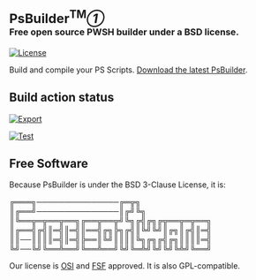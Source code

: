 # <sub>PsBuilder<sup>TM</sup>*①*</sub><br /><sub><sub><sub>Free open source PWSH builder under a BSD license.</sub></sub></sub>
[![License](https://img.shields.io/badge/License-BSD_3--Clause-blue.svg)](https://opensource.org/licenses/BSD-3-Clause)

Build and compile your PS Scripts. [Download the latest PsBuilder](https://github.com/psbuilder/psbuilder/releases/download/1.0/PsBuilder.ps1).
## Build action status
[![Export](https://github.com/psbuilder/psbuilder/actions/workflows/exporter.yml/badge.svg)](https://github.com/psbuilder/psbuilder/actions/workflows/exporter.yml)

[![Test](https://github.com/psbuilder/psbuilder/actions/workflows/scripttest.yml/badge.svg)](https://github.com/psbuilder/psbuilder/actions/workflows/scripttest.yml)

## Free Software
Because PsBuilder is under the BSD 3-Clause License, it is:

╔═══╗───────────────╔═╦╗
<br>
║╔══╝───────────────║╔╝╚╗
<br>
║╚══╦═╦══╦══╗╔══╦══╦╝╚╗╔╣╔╗╔╦══╦═╦══╗
<br>
║╔══╣╔╣║═╣║═╣║══╣╔╗╠╗╔╣║╚╝╚╝║╔╗║╔╣║═╣
<br>
║║──║║║║═╣║═╣╠══║╚╝║║║║╚╗╔╗╔╣╔╗║║║║═╣
<br>
╚╝──╚╝╚══╩══╝╚══╩══╝╚╝╚═╩╝╚╝╚╝╚╩╝╚══╝

Our license is [OSI](https://opensource.org/licenses/BSD-3-Clause) and [FSF](https://gnu.org/licenses/license-list.en.html#ModifiedBSD) approved. It is also GPL-compatible.
